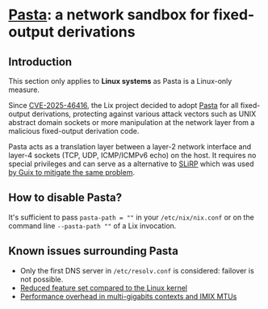 # [Pasta](https://passt.top/passt/about/): a network sandbox for fixed-output derivations

## Introduction

This section only applies to **Linux systems** as Pasta is a Linux-only measure.

Since [CVE-2025-46416](https://lix.systems/blog/2025-06-24-lix-cves/), the Lix project decided to adopt [Pasta](https://passt.top/passt/about/) for all fixed-output derivations, protecting against various attack vectors such as UNIX abstract domain sockets or more manipulation at the network layer from a malicious fixed-output derivation code.

Pasta acts as a translation layer between a layer-2 network interface and layer-4 sockets (TCP, UDP, ICMP/ICMPv6 echo) on the host. It requires no special privileges and can serve as a alternative to [SLiRP](https://en.wikipedia.org/wiki/Slirp) which was used [by Guix to mitigate the same problem](https://codeberg.org/guix/guix/commit/fb42611b8f27960304db5a1c0d33b8371dcde2a8).

## How to disable Pasta?

It's sufficient to pass `pasta-path = ""` in your `/etc/nix/nix.conf` or on the command line `--pasta-path ""` of a Lix invocation.

## Known issues surrounding Pasta

- Only the first DNS server in `/etc/resolv.conf` is considered: failover is not possible.
- [Reduced feature set compared to the Linux kernel](https://passt.top/passt/about/#features)
- [Performance overhead in multi-gigabits contexts and IMIX MTUs](https://passt.top/passt/about/#performance_1)
